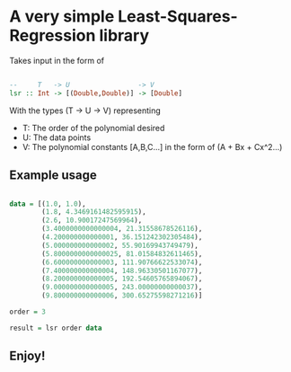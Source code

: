 # A very simple Least-Squares-Regression library

Takes input in the form of

```haskell

--     T   -> U                 -> V
lsr :: Int -> [(Double,Double)] -> [Double]

```

With the types (T -> U -> V) representing

* T: The order of the polynomial desired
* U: The data points
* V: The polynomial constants [A,B,C...] in the form of (A + Bx + Cx^2...)

## Example usage

```haskell

data = [(1.0, 1.0),
        (1.8, 4.3469161482595915),
        (2.6, 10.90017247569964),
        (3.4000000000000004, 21.31558678526116),
        (4.200000000000001, 36.151242302305484),
        (5.000000000000002, 55.90169943749479),
        (5.8000000000000025, 81.01584832611465),
        (6.600000000000003, 111.90766622533074),
        (7.400000000000004, 148.96330501167077),
        (8.200000000000005, 192.54605765894067),
        (9.000000000000005, 243.00000000000037),
        (9.800000000000006, 300.65275598271216)]

order = 3

result = lsr order data

```

## Enjoy!
